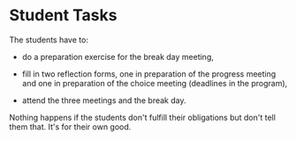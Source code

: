 # Student Tasks

The students have to:

-   do a preparation exercise for the break day meeting,

-   fill in two reflection forms, one in preparation of the progress
    meeting and one in preparation of the choice meeting (deadlines in
    the program),

-   attend the three meetings and the break day.

Nothing happens if the students don't fulfill their obligations but
don't tell them that. It's for their own good.
